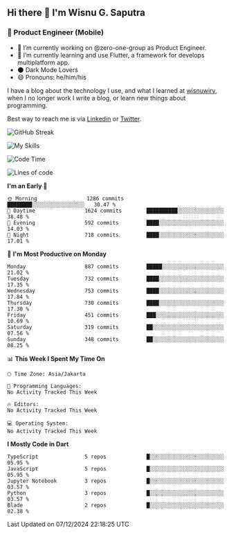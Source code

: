 ## Hi there 👋 I'm Wisnu G. Saputra

### :mobile_phone_off: Product Engineer (Mobile)

- 🔭 I’m currently working on @zero-one-group as Product Engineer.
- 🌱 I’m currently learning and use Flutter, a framework for develops multiplatform app.
- 🌑 Dark Mode Lovers
- 😄 Pronouns: he/him/his

I have a blog about the technology I use, and what I learned at [wisnuwiry](https://wisnuwiry.space/), when I no longer work I write a blog, or learn new things about programming.

Best way to reach me is via [Linkedin](https://www.linkedin.com/in/wisnu-saputra/) or [Twitter](https://twitter.com/wisnuwiry).

![GitHub Streak](https://streak-stats.demolab.com?user=wisnuwiry&theme=dark&hide_border=true)

![My Skills](https://skillicons.dev/icons?i=dart,flutter,kotlin,swift,go,js,css,neovim,git,linux&perline=5)

<!--START_SECTION:waka-->
![Code Time](http://img.shields.io/badge/Code%20Time-1%2C581%20hrs%2027%20mins-blue)

![Lines of code](https://img.shields.io/badge/From%20Hello%20World%20I%27ve%20Written-6.0%20million%20lines%20of%20code-blue)

**I'm an Early 🐤** 

```text
🌞 Morning                1286 commits        ████████░░░░░░░░░░░░░░░░░   30.47 % 
🌆 Daytime                1624 commits        ██████████░░░░░░░░░░░░░░░   38.48 % 
🌃 Evening                592 commits         ████░░░░░░░░░░░░░░░░░░░░░   14.03 % 
🌙 Night                  718 commits         ████░░░░░░░░░░░░░░░░░░░░░   17.01 % 
```
📅 **I'm Most Productive on Monday** 

```text
Monday                   887 commits         █████░░░░░░░░░░░░░░░░░░░░   21.02 % 
Tuesday                  732 commits         ████░░░░░░░░░░░░░░░░░░░░░   17.35 % 
Wednesday                753 commits         ████░░░░░░░░░░░░░░░░░░░░░   17.84 % 
Thursday                 730 commits         ████░░░░░░░░░░░░░░░░░░░░░   17.30 % 
Friday                   451 commits         ███░░░░░░░░░░░░░░░░░░░░░░   10.69 % 
Saturday                 319 commits         ██░░░░░░░░░░░░░░░░░░░░░░░   07.56 % 
Sunday                   348 commits         ██░░░░░░░░░░░░░░░░░░░░░░░   08.25 % 
```


📊 **This Week I Spent My Time On** 

```text
🕑︎ Time Zone: Asia/Jakarta

💬 Programming Languages: 
No Activity Tracked This Week

🔥 Editors: 
No Activity Tracked This Week

💻 Operating System: 
No Activity Tracked This Week
```

**I Mostly Code in Dart** 

```text
TypeScript               5 repos             █░░░░░░░░░░░░░░░░░░░░░░░░   05.95 % 
JavaScript               5 repos             █░░░░░░░░░░░░░░░░░░░░░░░░   05.95 % 
Jupyter Notebook         3 repos             █░░░░░░░░░░░░░░░░░░░░░░░░   03.57 % 
Python                   3 repos             █░░░░░░░░░░░░░░░░░░░░░░░░   03.57 % 
Blade                    2 repos             █░░░░░░░░░░░░░░░░░░░░░░░░   02.38 % 
```




 Last Updated on 07/12/2024 22:18:25 UTC
<!--END_SECTION:waka-->
